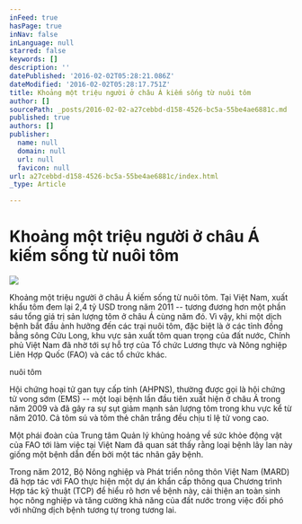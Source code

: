 ```yaml
---
inFeed: true
hasPage: true
inNav: false
inLanguage: null
starred: false
keywords: []
description: ''
datePublished: '2016-02-02T05:28:21.086Z'
dateModified: '2016-02-02T05:28:17.751Z'
title: Khoảng một triệu người ở châu Á kiếm sống từ nuôi tôm
author: []
sourcePath: _posts/2016-02-02-a27cebbd-d158-4526-bc5a-55be4ae6881c.md
published: true
authors: []
publisher:
  name: null
  domain: null
  url: null
  favicon: null
url: a27cebbd-d158-4526-bc5a-55be4ae6881c/index.html
_type: Article

---
```

# Khoảng một triệu người ở châu Á kiếm sống từ nuôi tôm
![](https://the-grid-user-content.s3-us-west-2.amazonaws.com/fdd1360a-5e15-47d0-8a5c-302f5d81e6fe.jpg)

Khoảng một triệu người ở châu Á kiếm sống từ nuôi tôm. Tại Việt Nam, xuất khẩu tôm đem lại 2,4 tỷ USD trong năm 2011 -- tương đương hơn một phần sáu tổng giá trị sản lượng tôm ở châu Á cùng năm đó. Vì vậy, khi một dịch bệnh bắt đầu ảnh hưởng đến các trại nuôi tôm, đặc biệt là ở các tỉnh đồng bằng sông Cửu Long, khu vực sản xuất tôm quan trọng của đất nước, Chính phủ Việt Nam đã nhờ tới sự hỗ trợ của Tổ chức Lương thực và Nông nghiệp Liên Hợp Quốc (FAO) và các tổ chức khác.

nuôi tôm

Hội chứng hoại tử gan tụy cấp tính (AHPNS), thường được gọi là hội chứng tử vong sớm (EMS) -- một loại bệnh lần đầu tiên xuất hiện ở châu Á trong năm 2009 và đã gây ra sự sụt giảm mạnh sản lượng tôm trong khu vực kể từ năm 2010\. Cả tôm sú và tôm thẻ chân trắng đều chịu tỉ lệ tử vong cao.

Một phái đoàn của Trung tâm Quản lý khủng hoảng về sức khỏe động vật của FAO tới làm việc tại Việt Nam đã quan sát thấy rằng loại bệnh lây lan này giống một bệnh dẫn đến bởi một tác nhân gây bệnh.

Trong năm 2012, Bộ Nông nghiệp và Phát triển nông thôn Việt Nam (MARD) đã hợp tác với FAO thực hiện một dự án khẩn cấp thông qua Chương trình Hợp tác kỹ thuật (TCP) để hiểu rõ hơn về bệnh này, cải thiện an toàn sinh học nông nghiệp và tăng cường khả năng của đất nước trong việc đối phó với những dịch bệnh tương tự trong tương lai.